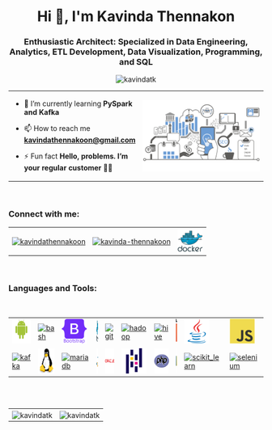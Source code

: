 <h1 align="center">Hi 👋, I'm Kavinda Thennakon</h1>
<h3 align="center">Enthusiastic Architect: Specialized in Data Engineering, Analytics, ETL Development, Data Visualization, Programming, and SQL</h3>

<p align="center"> <img src="https://komarev.com/ghpvc/?username=kavindatk&label=Profile%20views&color=0e75b6&style=flat" alt="kavindatk" /> </p>


<table align="center">
<tr border="none">
<td width="50%" align="left">
  
- 🌱 I’m currently learning **PySpark and Kafka**

- 📫 How to reach me **kavindathennakoon@gmail.com**

- ⚡ Fun fact **Hello, problems. I’m your regular customer 🫢🫢**

</td>
<td width="50%" align="center">

  <img align="center" alt="Coding" width="450" src="https://github.com/kavindatk/kavindatk/blob/main/main_image.gif">

  </td>
</tr>
</table>

<br/>

<h3 align="left">Connect with me:</h3>

<table align="center">
<tr border="none">
	<td><a href="https://linkedin.com/in/kavindathennakoon" target="blank"><img align="center" src="https://raw.githubusercontent.com/rahuldkjain/github-profile-readme-generator/master/src/images/icons/Social/linked-in-alt.svg" alt="kavindathennakoon" height="50" width="50" /></a></td>
	<td><a href="https://stackoverflow.com/users/5461259/kavinda" target="blank"><img align="center" src="https://raw.githubusercontent.com/rahuldkjain/github-profile-readme-generator/master/src/images/icons/Social/stack-overflow.svg" alt="kavinda-thennakoon" height="50" width="50" /></a></td>
	<td><a href="https://hub.docker.com/u/kavindat" target="blank"><img align="center" src="https://raw.githubusercontent.com/devicons/devicon/master/icons/docker/docker-original-wordmark.svg" alt="kavinda-thennakoon" height="50" width="50" /></a> </td>
</tr>
</table>


<br/>

<h3 align="left">Languages and Tools:</h3>
<br/>
<table align="center">
<tr border="none">
	<td><a href="https://developer.android.com" target="_blank" rel="noreferrer"> <img src="https://raw.githubusercontent.com/devicons/devicon/master/icons/android/android-original-wordmark.svg" alt="android" width="50" height="50"/> </a></td>
	<td><a href="https://www.gnu.org/software/bash/" target="_blank" rel="noreferrer"> <img src="https://www.vectorlogo.zone/logos/gnu_bash/gnu_bash-icon.svg" alt="bash" width="40" height="40"/> </a> </td>
	<td><a href="https://getbootstrap.com" target="_blank" rel="noreferrer"> <img src="https://raw.githubusercontent.com/devicons/devicon/master/icons/bootstrap/bootstrap-plain-wordmark.svg" alt="bootstrap" width="50" height="50"/> </a> </td>
	<td><a href="https://www.docker.com/" target="_blank" rel="noreferrer"> <img src="https://raw.githubusercontent.com/devicons/devicon/master/icons/docker/docker-original-wordmark.svg" alt="docker" width="50" height="50"/> </a></td>
	<td><a href="https://git-scm.com/" target="_blank" rel="noreferrer"> <img src="https://www.vectorlogo.zone/logos/git-scm/git-scm-icon.svg" alt="git" width="50" height="50"/> </a> </td>
	<td><a href="https://hadoop.apache.org/" target="_blank" rel="noreferrer"> <img src="https://www.vectorlogo.zone/logos/apache_hadoop/apache_hadoop-icon.svg" alt="hadoop" width="50" height="50"/> </a> </td>
	<td><a href="https://hive.apache.org/" target="_blank" rel="noreferrer"> <img src="https://www.vectorlogo.zone/logos/apache_hive/apache_hive-icon.svg" alt="hive" width="50" height="50"/> </a></td>	
	<td><a href="https://www.w3.org/html/" target="_blank" rel="noreferrer"> <img src="https://raw.githubusercontent.com/devicons/devicon/master/icons/html5/html5-original-wordmark.svg" alt="html5" width="50" height="50"/> </a> </td>
	<td><a href="https://www.java.com" target="_blank" rel="noreferrer"> <img src="https://raw.githubusercontent.com/devicons/devicon/master/icons/java/java-original.svg" alt="java" width="50" height="50"/> </a></td>
	<td><a href="https://developer.mozilla.org/en-US/docs/Web/JavaScript" target="_blank" rel="noreferrer"> <img src="https://raw.githubusercontent.com/devicons/devicon/master/icons/javascript/javascript-original.svg" alt="javascript" width="50" height="50"/> </a> </td>
</tr>
<tr border="none">	
	<td><a href="https://kafka.apache.org/" target="_blank" rel="noreferrer"> <img src="https://www.vectorlogo.zone/logos/apache_kafka/apache_kafka-icon.svg" alt="kafka" width="50" height="50"/> </a> </td>
	<td><a href="https://www.linux.org/" target="_blank" rel="noreferrer"> <img src="https://raw.githubusercontent.com/devicons/devicon/master/icons/linux/linux-original.svg" alt="linux" width="50" height="50"/> </a> </td>
	<td><a href="https://mariadb.org/" target="_blank" rel="noreferrer"> <img src="https://www.vectorlogo.zone/logos/mariadb/mariadb-icon.svg" alt="mariadb" width="50" height="50"/> </a> </td>
	<td><a href="https://www.mysql.com/" target="_blank" rel="noreferrer"> <img src="https://raw.githubusercontent.com/devicons/devicon/master/icons/mysql/mysql-original-wordmark.svg" alt="mysql" width="50" height="50"/> </a> </td>
	<td><a href="https://www.oracle.com/" target="_blank" rel="noreferrer"> <img src="https://raw.githubusercontent.com/devicons/devicon/master/icons/oracle/oracle-original.svg" alt="oracle" width="50" height="50"/> </a></td>
	<td><a href="https://pandas.pydata.org/" target="_blank" rel="noreferrer"> <img src="https://raw.githubusercontent.com/devicons/devicon/2ae2a900d2f041da66e950e4d48052658d850630/icons/pandas/pandas-original.svg" alt="pandas" width="50" height="50"/> </a> </td>
	<td><a href="https://www.php.net" target="_blank" rel="noreferrer"> <img src="https://raw.githubusercontent.com/devicons/devicon/master/icons/php/php-original.svg" alt="php" width="50" height="50"/> </a> </td>
	<td><a href="https://www.python.org" target="_blank" rel="noreferrer"> <img src="https://raw.githubusercontent.com/devicons/devicon/master/icons/python/python-original.svg" alt="python" width="50" height="50"/> </a> </td>
	<td><a href="https://scikit-learn.org/" target="_blank" rel="noreferrer"> <img src="https://upload.wikimedia.org/wikipedia/commons/0/05/Scikit_learn_logo_small.svg" alt="scikit_learn" width="50" height="50"/> </a> </td>
	<td><a href="https://www.selenium.dev" target="_blank" rel="noreferrer"> <img src="https://raw.githubusercontent.com/detain/svg-logos/780f25886640cef088af994181646db2f6b1a3f8/svg/selenium-logo.svg" alt="selenium" width="50" height="50"/> </a></td>
</tr>
</table>


<br/>
<br/>

<table align="center">
<tr border="none">
	<td width="50%" align="left">
		<img align="center" src="https://github-readme-stats.vercel.app/api/top-langs?username=kavindatk&show_icons=true&locale=en&layout=compact" alt="kavindatk" />
	</td>
	<td width="50%" align="center">
		<img align="center" src="https://github-readme-stats.vercel.app/api?username=kavindatk&show_icons=true&locale=en" alt="kavindatk" />
	</td>
</tr>
</table>





